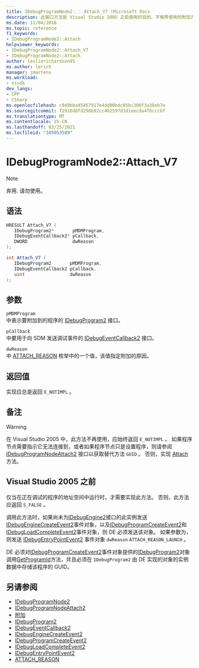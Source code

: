 ```yaml
---
title: IDebugProgramNode2：： Attach_V7 |Microsoft Docs
description: 此接口方法是 Visual Studio 2005 之前使用的旧的、不推荐使用的附加方法。
ms.date: 11/04/2016
ms.topic: reference
f1_keywords:
- IDebugProgramNode2::Attach
helpviewer_keywords:
- IDebugProgramNode2::Attach_V7
- IDebugProgramNode2::Attach
author: leslierichardson95
ms.author: lerich
manager: jmartens
ms.workload:
- vssdk
dev_langs:
- CPP
- CSharp
ms.openlocfilehash: c949bba45457917e4dd00bdc05bc300f3a38eb7e
ms.sourcegitcommit: f2916d8fd296b92cc402597d1d1eecda4f6cccbf
ms.translationtype: MT
ms.contentlocale: zh-CN
ms.lasthandoff: 03/25/2021
ms.locfileid: "105053589"
---
```

# <a name="idebugprogramnode2attach_v7"></a>IDebugProgramNode2::Attach_V7

> [!Note]
> 弃用. 请勿使用。

## <a name="syntax"></a>语法

```cpp
HRESULT Attach_V7 (
   IDebugProgram2*       pMDMProgram,
   IDebugEventCallback2* pCallback,
   DWORD                 dwReason
);
```

```csharp
int Attach_V7 (
   IDebugProgram2       pMDMProgram,
   IDebugEventCallback2 pCallback,
   uint                 dwReason
);
```

## <a name="parameters"></a>参数

`pMDMProgram`\
中表示要附加到的程序的 [IDebugProgram2](../../../extensibility/debugger/reference/idebugprogram2.md) 接口。

`pCallback`\
中要用于向 SDM 发送调试事件的 [IDebugEventCallback2](../../../extensibility/debugger/reference/idebugeventcallback2.md) 接口。

`dwReason`\
中 [ATTACH_REASON](../../../extensibility/debugger/reference/attach-reason.md) 枚举中的一个值，该值指定附加的原因。

## <a name="return-value"></a>返回值

实现应总是返回 `E_NOTIMPL` 。

## <a name="remarks"></a>备注

> [!WARNING]
> 在 Visual Studio 2005 中，此方法不再使用，应始终返回 `E_NOTIMPL` 。 如果程序节点需要指示它无法连接到，或者如果程序节点只是设置程序，则请参阅 [IDebugProgramNodeAttach2](../../../extensibility/debugger/reference/idebugprogramnodeattach2.md) 接口以获取替代方法 `GUID` 。 否则，实现 [Attach](../../../extensibility/debugger/reference/idebugengine2-attach.md) 方法。

## <a name="prior-to-visual-studio-2005"></a>Visual Studio 2005 之前

仅当在正在调试的程序的地址空间中运行时，才需要实现此方法。 否则，此方法应返回 `S_FALSE` 。

调用此方法时，如果尚未为[IDebugEngine2](../../../extensibility/debugger/reference/idebugengine2.md)接口的此实例发送[IDebugEngineCreateEvent2](../../../extensibility/debugger/reference/idebugenginecreateevent2.md)事件对象，以及[IDebugProgramCreateEvent2](../../../extensibility/debugger/reference/idebugprogramcreateevent2.md)和[IDebugLoadCompleteEvent2](../../../extensibility/debugger/reference/idebugloadcompleteevent2.md)事件对象，则 DE 必须发送该对象。 如果参数为，则发送 [IDebugEntryPointEvent2](../../../extensibility/debugger/reference/idebugentrypointevent2.md) 事件对象 `dwReason` `ATTACH_REASON_LAUNCH` 。

DE 必须对[IDebugProgramCreateEvent2](../../../extensibility/debugger/reference/idebugprogramcreateevent2.md)事件对象提供的[IDebugProgram2](../../../extensibility/debugger/reference/idebugprogram2.md)对象调用[GetProgramId](../../../extensibility/debugger/reference/idebugprogram2-getprogramid.md)方法，并且必须在 `IDebugProgram2` 由 DE 实现的对象的实例数据中存储该程序的 GUID。

## <a name="see-also"></a>另请参阅

- [IDebugProgramNode2](../../../extensibility/debugger/reference/idebugprogramnode2.md)
- [IDebugProgramNodeAttach2](../../../extensibility/debugger/reference/idebugprogramnodeattach2.md)
- [附加](../../../extensibility/debugger/reference/idebugengine2-attach.md)
- [IDebugProgram2](../../../extensibility/debugger/reference/idebugprogram2.md)
- [IDebugEventCallback2](../../../extensibility/debugger/reference/idebugeventcallback2.md)
- [IDebugEngineCreateEvent2](../../../extensibility/debugger/reference/idebugenginecreateevent2.md)
- [IDebugProgramCreateEvent2](../../../extensibility/debugger/reference/idebugprogramcreateevent2.md)
- [IDebugLoadCompleteEvent2](../../../extensibility/debugger/reference/idebugloadcompleteevent2.md)
- [IDebugEntryPointEvent2](../../../extensibility/debugger/reference/idebugentrypointevent2.md)
- [ATTACH_REASON](../../../extensibility/debugger/reference/attach-reason.md)
